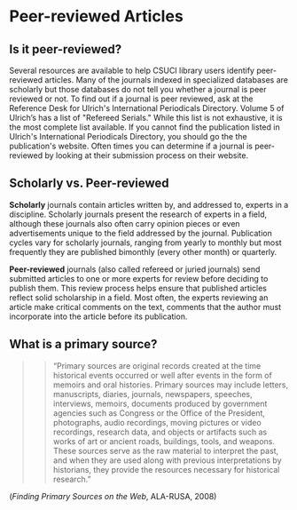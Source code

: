 # Peer-reviewed Articles

## Is it peer-reviewed?

Several resources are available to help CSUCI library users identify peer-reviewed articles.  Many of the journals indexed in specialized databases are scholarly but those databases do not tell you whether a journal is peer reviewed or not.  To find out if a journal is peer reviewed, ask at the Reference Desk for Ulrich's International Periodicals Directory.  Volume 5 of Ulrich’s has a list of "Refereed Serials."  While this list is not exhaustive, it is the most complete list available. 
If you cannot find the publication listed in Ulrich's International Periodicals Directory, you should go the the publication's website.  Often times you can determine if a journal is peer-reviewed by looking at their submission process on their website.

## Scholarly vs. Peer-reviewed

**Scholarly** journals contain articles written by, and addressed to, experts in a discipline. Scholarly journals present the research of experts in a field, although these journals also often carry opinion pieces or even advertisements unique to the field addressed by the journal. Publication cycles vary for scholarly journals, ranging from yearly to monthly but most frequently they are published bimonthly (every other month) or quarterly.

**Peer-reviewed** journals (also called refereed or juried journals) send submitted articles to one or more experts for review before deciding to publish them. This review process helps ensure that published articles reflect solid scholarship in a field. Most often, the experts reviewing an article make critical comments on the text, comments that the author must incorporate into the article before its publication.

## What is a primary source?

>> “Primary sources are original records created at the time historical events occurred or well after events in the form of memoirs and oral histories. Primary sources may include letters, manuscripts, diaries, journals, newspapers, speeches, interviews, memoirs, documents produced by government agencies such as Congress or the Office of the President, photographs, audio recordings, moving pictures or video recordings, research data, and objects or artifacts such as works of art or ancient roads, buildings, tools, and weapons. These sources serve as the raw material to interpret the past, and when they are used along with previous interpretations by historians, they provide the resources necessary for historical research.”  

(_Finding Primary Sources on the Web_, ALA-RUSA, 2008)
